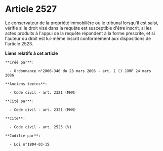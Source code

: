 # Article 2527

Le conservateur de la propriété immobilière ou le tribunal lorsqu'il est saisi, vérifie si le droit visé dans la requête est
susceptible d'être inscrit, si les actes produits à l'appui de la requête répondent à la forme prescrite, et si l'auteur du
droit est lui-même inscrit conformément aux dispositions de l'article 2523.

**Liens relatifs à cet article**

	**Créé par**:

	  - Ordonnance n°2006-346 du 23 mars 2006 - art. 1 () JORF 24 mars 2006

	**Anciens textes**:

	  - Code civil - art. 2321 (MMN)

	**Cité par**:

	  - Code civil - art. 2321 (MMN)

	**Cite**:

	  - Code civil - art. 2523 (V)

	**Codifié par**:

	  - Loi n°1804-03-15
